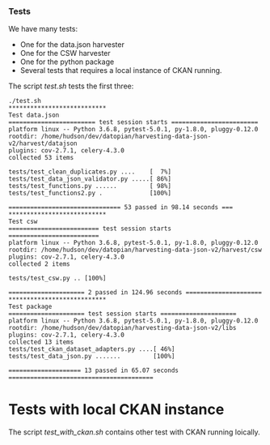 ### Tests

We have many tests: 
 - One for the data.json harvester
 - One for the CSW harvester
 - One for the python package
 - Several tests that requires a local instance of CKAN running.

The script _test.sh_ tests the first three:

```
./test.sh 
***************************
Test data.json
======================== test session starts ========================
platform linux -- Python 3.6.8, pytest-5.0.1, py-1.8.0, pluggy-0.12.0
rootdir: /home/hudson/dev/datopian/harvesting-data-json-v2/harvest/datajson
plugins: cov-2.7.1, celery-4.3.0
collected 53 items

tests/test_clean_duplicates.py ....    [  7%]
tests/test_data_json_validator.py .....[ 86%]
tests/test_functions.py ......         [ 98%]
tests/test_functions2.py .             [100%]

=============================== 53 passed in 98.14 seconds ===
***************************
Test csw
========================= test session starts =========================
platform linux -- Python 3.6.8, pytest-5.0.1, py-1.8.0, pluggy-0.12.0
rootdir: /home/hudson/dev/datopian/harvesting-data-json-v2/harvest/csw
plugins: cov-2.7.1, celery-4.3.0
collected 2 items

tests/test_csw.py .. [100%]

===================== 2 passed in 124.96 seconds =====================
***************************
Test package
===================== test session starts =====================
platform linux -- Python 3.6.8, pytest-5.0.1, py-1.8.0, pluggy-0.12.0
rootdir: /home/hudson/dev/datopian/harvesting-data-json-v2/libs
plugins: cov-2.7.1, celery-4.3.0
collected 13 items                                                                                    
tests/test_ckan_dataset_adapters.py ....[ 46%]
tests/test_data_json.py .......         [100%]

==================== 13 passed in 65.07 seconds ========================================
```


# Tests with local CKAN instance

The script _test_with_ckan.sh_ contains other test with CKAN running loically.  
